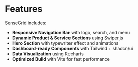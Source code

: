 # Features

SenseGrid includes:

- **Responsive Navigation Bar** with logo, search, and menu
- **Dynamic Product & Service Sections** using Swiper.js
- **Hero Section** with typewriter effect and animations
- **Dashboard-ready Components** with Tailwind + shadcn/ui
- **Data Visualization** using Recharts
- **Optimized Build** with Vite for fast performance